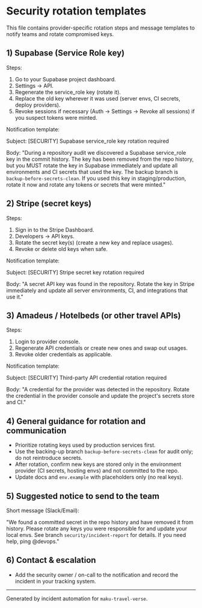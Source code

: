 # Security rotation templates

This file contains provider-specific rotation steps and message templates to notify teams and rotate compromised keys.

## 1) Supabase (Service Role key)

Steps:

1. Go to your Supabase project dashboard.
2. Settings -> API.
3. Regenerate the service_role key (rotate it).
4. Replace the old key wherever it was used (server envs, CI secrets, deploy providers).
5. Revoke sessions if necessary (Auth -> Settings -> Revoke all sessions) if you suspect tokens were minted.

Notification template:

Subject: [SECURITY] Supabase service_role key rotation required

Body: "During a repository audit we discovered a Supabase service_role key in the commit history. The key has been removed from the repo history, but you MUST rotate the key in Supabase immediately and update all environments and CI secrets that used the key. The backup branch is `backup-before-secrets-clean`. If you used this key in staging/production, rotate it now and rotate any tokens or secrets that were minted."

## 2) Stripe (secret keys)

Steps:

1. Sign in to the Stripe Dashboard.
2. Developers -> API keys.
3. Rotate the secret key(s) (create a new key and replace usages).
4. Revoke or delete old keys when safe.

Notification template:

Subject: [SECURITY] Stripe secret key rotation required

Body: "A secret API key was found in the repository. Rotate the key in Stripe immediately and update all server environments, CI, and integrations that use it."

## 3) Amadeus / Hotelbeds (or other travel APIs)

Steps:

1. Login to provider console.
2. Regenerate API credentials or create new ones and swap out usages.
3. Revoke older credentials as applicable.

Notification template:

Subject: [SECURITY] Third-party API credential rotation required

Body: "A credential for the provider was detected in the repository. Rotate the credential in the provider console and update the project's secrets store and CI."

## 4) General guidance for rotation and communication

- Prioritize rotating keys used by production services first.
- Use the backing-up branch `backup-before-secrets-clean` for audit only; do not reintroduce secrets.
- After rotation, confirm new keys are stored only in the environment provider (CI secrets, hosting envs) and not committed to the repo.
- Update docs and `env.example` with placeholders only (no real keys).

## 5) Suggested notice to send to the team

Short message (Slack/Email):

"We found a committed secret in the repo history and have removed it from history. Please rotate any keys you were responsible for and update your local envs. See branch `security/incident-report` for details. If you need help, ping @devops."

## 6) Contact & escalation

- Add the security owner / on-call to the notification and record the incident in your tracking system.

---
Generated by incident automation for `maku-travel-verse`.
